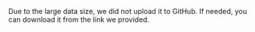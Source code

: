 Due to the large data size, we did not upload it to GitHub. If needed, you can download it from the link we provided.